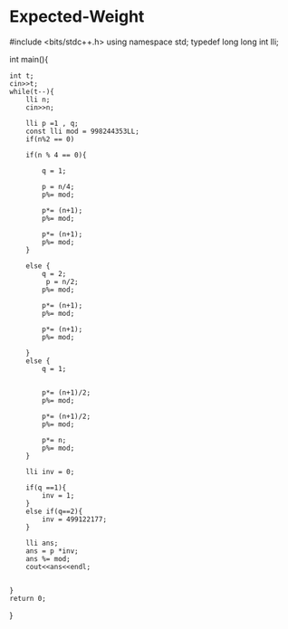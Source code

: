 # Expected-Weight

#include <bits/stdc++.h>
using namespace std;
typedef long long int lli;

int main(){
    
    
    int t;
    cin>>t;
    while(t--){
        lli n;
        cin>>n;
        
        lli p =1 , q;
        const lli mod = 998244353LL;
        if(n%2 == 0)
        
        if(n % 4 == 0){
            
            q = 1;
            
            p = n/4;
            p%= mod;
            
            p*= (n+1);
            p%= mod;
            
            p*= (n+1);
            p%= mod;
        }
        
        else {
            q = 2;
             p = n/2;
            p%= mod;
            
            p*= (n+1);
            p%= mod;
            
            p*= (n+1);
            p%= mod;
            
        }
        else {
            q = 1;
            
           
            p*= (n+1)/2;
            p%= mod;
            
            p*= (n+1)/2;
            p%= mod;
            
            p*= n;
            p%= mod;
        }
        
        lli inv = 0;
        
        if(q ==1){
            inv = 1;
        }
        else if(q==2){
            inv = 499122177;
        }
        
        lli ans;
        ans = p *inv;
        ans %= mod;
        cout<<ans<<endl;
    
        
    }
    return 0;
}
